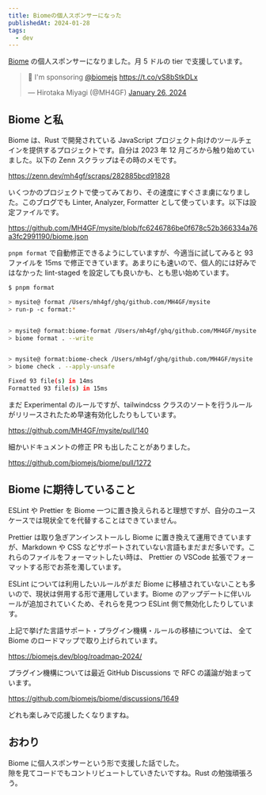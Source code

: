 ```yaml
---
title: Biomeの個人スポンサーになった
publishedAt: 2024-01-28
tags:
  - dev
---
```


[Biome](https://biomejs.dev/) の個人スポンサーになりました。月 5 ドルの tier で支援しています。

<blockquote class="twitter-tweet">
   <p lang="en" dir="ltr">
      💖 I&#39;m sponsoring <a href="https://twitter.com/biomejs?ref_src=twsrc%5Etfw">@biomejs</a> <a href="https://t.co/vS8bStkDLx">https://t.co/vS8bStkDLx</a>
   </p>
   &mdash; Hirotaka Miyagi (@MH4GF) <a href="https://twitter.com/MH4GF/status/1750681008134115423?ref_src=twsrc%5Etfw">January 26, 2024</a>
</blockquote>

## Biome と私

Biome は、Rust で開発されている JavaScript プロジェクト向けのツールチェインを提供するプロジェクトです。自分は 2023 年 12 月ごろから触り始めていました。以下の Zenn スクラップはその時のメモです。

https://zenn.dev/mh4gf/scraps/282885bcd91828

いくつかのプロジェクトで使ってみており、その速度にすぐさま虜になりました。このブログでも Linter, Analyzer, Formatter として使っています。以下は設定ファイルです。

https://github.com/MH4GF/mysite/blob/fc6246786be0f678c52b366334a76a3fc2991190/biome.json

`pnpm format` で自動修正できるようにしていますが、今適当に試してみると 93 ファイルを 15ms で修正できています。あまりにも速いので、個人的には好みではなかった lint-staged を設定しても良いかも、とも思い始めています。

```sh
$ pnpm format

> mysite@ format /Users/mh4gf/ghq/github.com/MH4GF/mysite
> run-p -c format:*


> mysite@ format:biome-format /Users/mh4gf/ghq/github.com/MH4GF/mysite
> biome format . --write


> mysite@ format:biome-check /Users/mh4gf/ghq/github.com/MH4GF/mysite
> biome check . --apply-unsafe

Fixed 93 file(s) in 14ms
Formatted 93 file(s) in 15ms
```

まだ Experimental のルールですが、tailwindcss クラスのソートを行うルールがリリースされたため早速有効化したりもしています。

https://github.com/MH4GF/mysite/pull/140

細かいドキュメントの修正 PR も出したことがありました。

https://github.com/biomejs/biome/pull/1272

## Biome に期待していること

ESLint や Prettier を Biome 一つに置き換えられると理想ですが、自分のユースケースでは現状全てを代替することはできていません。

Prettier は取り急ぎアンインストールし Biome に置き換えて運用できていますが、Markdown や CSS などサポートされていない言語もまだまだ多いです。これらのファイルをフォーマットしたい時は、 Prettier の VSCode 拡張でフォーマットする形でお茶を濁しています。

ESLint については利用したいルールがまだ Biome に移植されていないことも多いので、現状は併用する形で運用しています。Biome のアップデートに伴いルールが追加されていくため、それらを見つつ ESLint 側で無効化したりしています。

上記で挙げた言語サポート・プラグイン機構・ルールの移植については、 全て Biome のロードマップで取り上げられています。

https://biomejs.dev/blog/roadmap-2024/

プラグイン機構については最近 GitHub Discussions で RFC の議論が始まっています。

https://github.com/biomejs/biome/discussions/1649

どれも楽しみで応援したくなりますね。

## おわり

Biome に個人スポンサーという形で支援した話でした。  
隙を見てコードでもコントリビュートしていきたいですね。Rust の勉強頑張ろう。
